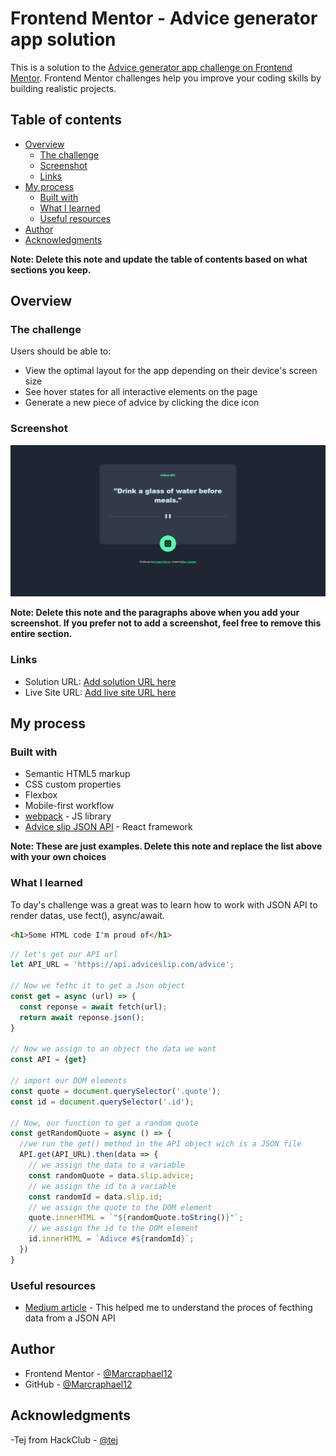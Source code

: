 # Frontend Mentor - Advice generator app solution

This is a solution to the [Advice generator app challenge on Frontend Mentor](https://www.frontendmentor.io/challenges/advice-generator-app-QdUG-13db). Frontend Mentor challenges help you improve your coding skills by building realistic projects.

## Table of contents

- [Overview](#overview)
  - [The challenge](#the-challenge)
  - [Screenshot](#screenshot)
  - [Links](#links)
- [My process](#my-process)
  - [Built with](#built-with)
  - [What I learned](#what-i-learned)
  - [Useful resources](#useful-resources)
- [Author](#author)
- [Acknowledgments](#acknowledgments)

**Note: Delete this note and update the table of contents based on what sections you keep.**

## Overview

### The challenge

Users should be able to:

- View the optimal layout for the app depending on their device's screen size
- See hover states for all interactive elements on the page
- Generate a new piece of advice by clicking the dice icon

### Screenshot

![Design preview for the EasyBank Landing Page coding challenge](./design/illustration.png)

**Note: Delete this note and the paragraphs above when you add your screenshot. If you prefer not to add a screenshot, feel free to remove this entire section.**

### Links

- Solution URL: [Add solution URL here](https://www.frontendmentor.io/solutions/advice-generator-app-with-webpack-c6pFnthl1R)
- Live Site URL: [Add live site URL here](https://advice-generator-marc-12.netlify.app)

## My process

### Built with

- Semantic HTML5 markup
- CSS custom properties
- Flexbox
- Mobile-first workflow
- [webpack](https://webpack.js.org/) - JS library
- [Advice slip JSON API](https://api.adviceslip.com/advice) - React framework

**Note: These are just examples. Delete this note and replace the list above with your own choices**

### What I learned

To day's challenge was a great was to learn how to work with JSON API to render datas, use fect(), async/await.

```html
<h1>Some HTML code I'm proud of</h1>
```
```js
// let's get our API url
let API_URL = 'https://api.adviceslip.com/advice';

// Now we fethc it to get a Json object
const get = async (url) => {
  const reponse = await fetch(url);
  return await reponse.json();
}

// Now we assign to an object the data we want
const API = {get}

// import our DOM elements
const quote = document.querySelector('.quote');
const id = document.querySelector('.id');

// Now, our function to get a random quote
const getRandomQuote = async () => {
  //we run the get() method in the API object wich is a JSON file
  API.get(API_URL).then(data => {
    // we assign the data to a variable
    const randomQuote = data.slip.advice;
    // we assign the id to a variable
    const randomId = data.slip.id;
    // we assign the quote to the DOM element
    quote.innerHTML = `"${randomQuote.toString()}"`;
    // we assign the id to the DOM element
    id.innerHTML = `Adivce #${randomId}`;
  })
}
```

### Useful resources

- [Medium article](https://medium.com/@ppt.co.uk/project-walk-through-building-a-simple-advice-slip-generator-cab99c62b8bb) - This helped me to understand the proces of fecthing data from a JSON API

## Author
- Frontend Mentor - [@Marcraphael12](https://www.frontendmentor.io/profile/Marcraphael12)
- GitHub - [@Marcraphael12](https://github.com/Marcraphael12)

## Acknowledgments

-Tej from HackClub - [@tej](https://hackclub.slack.com/team/U01PNGGBBT5)
